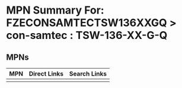 



# MPN Summary For: FZECONSAMTECTSW136XXGQ > con-samtec : TSW-136-XX-G-Q

## MPNs
  

|MPN|Direct Links|Search Links|
| :--- | :--- | :--- |
||||
